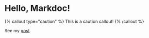 # Hello, Markdoc!

{% callout type="caution" %}
This is a caution callout!
{% /callout %}

See my [post](./posts/post.html).
